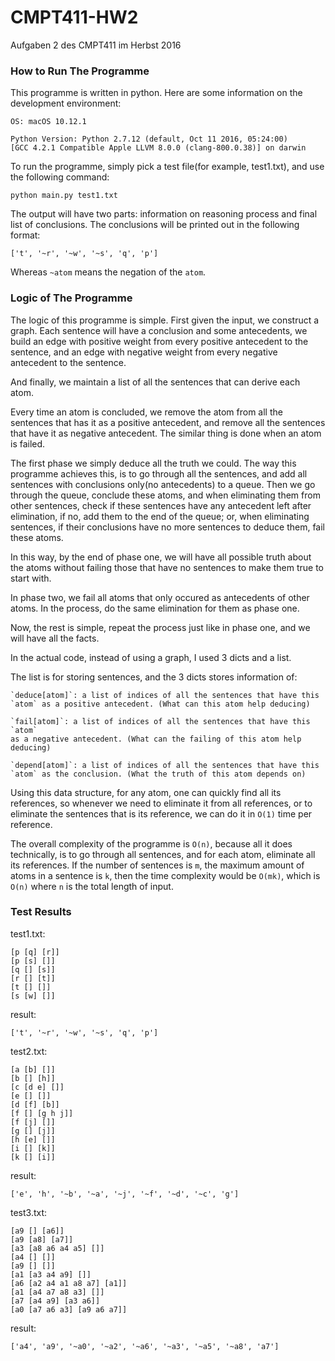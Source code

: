# CMPT411-HW2
Aufgaben 2 des CMPT411 im Herbst 2016

### How to Run The Programme

This programme is written in python. Here are some information on the
development environment:

    OS: macOS 10.12.1

    Python Version: Python 2.7.12 (default, Oct 11 2016, 05:24:00)
    [GCC 4.2.1 Compatible Apple LLVM 8.0.0 (clang-800.0.38)] on darwin

To run the programme, simply pick a test file(for example, test1.txt), and use
the following command:

    python main.py test1.txt

The output will have two parts: information on reasoning process and final list
of conclusions. The conclusions will be printed out in the following format:

    ['t', '~r', '~w', '~s', 'q', 'p']

Whereas `~atom` means the negation of the `atom`.

### Logic of The Programme

The logic of this programme is simple. First given the input, we construct a
graph. Each sentence will have a conclusion and some antecedents, we build an
edge with positive weight from every positive antecedent to the sentence, and
an edge with negative weight from every negative antecedent to the sentence.

And finally, we maintain a list of all the sentences that can derive each atom.

Every time an atom is concluded, we remove the atom from all the sentences
that has it as a positive antecedent, and remove all the sentences that have it
as negative antecedent. The similar thing is done when an atom is failed.

The first phase we simply deduce all the truth we could. The way this programme
achieves this, is to go through all the sentences, and add all sentences with
conclusions only(no antecedents) to a queue. Then we go through the queue,
conclude these atoms, and when eliminating them from other sentences, check if
these sentences have any antecedent left after elimination, if no, add them to
the end of the queue; or, when eliminating sentences, if their conclusions have
no more sentences to deduce them, fail these atoms.

In this way, by the end of phase one, we will have all possible truth about the
atoms without failing those that have no sentences to make them true to start
with.

In phase two, we fail all atoms that only occured as antecedents of other
atoms. In the process, do the same elimination for them as phase one.

Now, the rest is simple, repeat the process just like in phase one, and we will
have all the facts.

In the actual code, instead of using a graph, I used 3 dicts and a list.

The list is for storing sentences, and the 3 dicts stores information of:

    `deduce[atom]`: a list of indices of all the sentences that have this
    `atom` as a positive antecedent. (What can this atom help deducing)

    `fail[atom]`: a list of indices of all the sentences that have this `atom`
    as a negative antecedent. (What can the failing of this atom help deducing)

    `depend[atom]`: a list of indices of all the sentences that have this
    `atom` as the conclusion. (What the truth of this atom depends on)

Using this data structure, for any atom, one can quickly find all its
references, so whenever we need to eliminate it from all references, or to
eliminate the sentences that is its reference, we can do it in `O(1)` time per
reference.

The overall complexity of the programme is `O(n)`, because all it does
technically, is to go through all sentences, and for each atom, eliminate all
its references. If the number of sentences is `m`, the maximum amount of atoms
in a sentence is `k`, then the time complexity would be `O(mk)`, which is
`O(n)` where `n` is the total length of input.

### Test Results

test1.txt:

    [p [q] [r]]
    [p [s] []]
    [q [] [s]]
    [r [] [t]]
    [t [] []]
    [s [w] []]

result:

    ['t', '~r', '~w', '~s', 'q', 'p']

test2.txt:

    [a [b] []]
    [b [] [h]]
    [c [d e] []]
    [e [] []]
    [d [f] [b]]
    [f [] [g h j]]
    [f [j] []]
    [g [] [j]]
    [h [e] []]
    [i [] [k]]
    [k [] [i]]

result:

    ['e', 'h', '~b', '~a', '~j', '~f', '~d', '~c', 'g']

test3.txt:

    [a9 [] [a6]]
    [a9 [a8] [a7]]
    [a3 [a8 a6 a4 a5] []]
    [a4 [] []]
    [a9 [] []]
    [a1 [a3 a4 a9] []]
    [a6 [a2 a4 a1 a8 a7] [a1]]
    [a1 [a4 a7 a8 a3] []]
    [a7 [a4 a9] [a3 a6]]
    [a0 [a7 a6 a3] [a9 a6 a7]]

result:

    ['a4', 'a9', '~a0', '~a2', '~a6', '~a3', '~a5', '~a8', 'a7']
